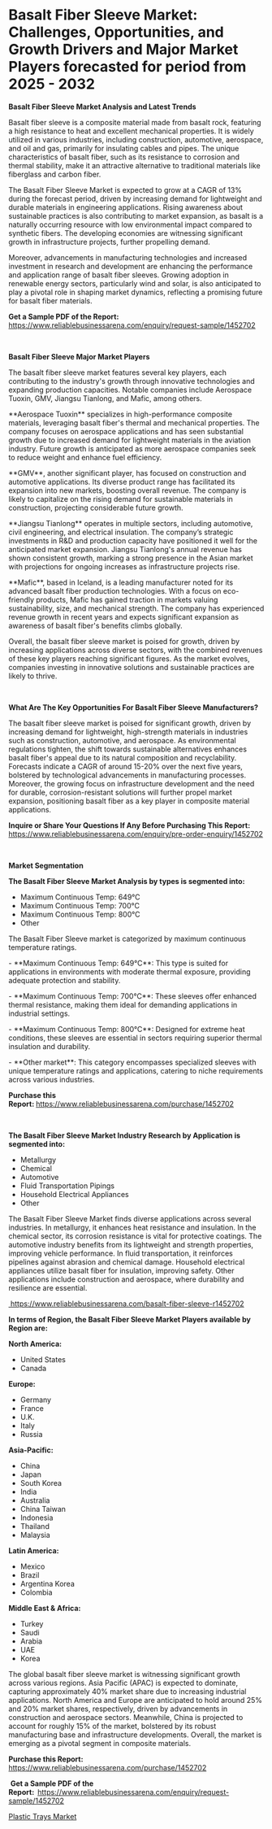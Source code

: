 <p><h1>Basalt Fiber Sleeve Market: Challenges, Opportunities, and Growth Drivers and Major Market Players forecasted for period from 2025 - 2032</h1></p><p><strong>Basalt Fiber Sleeve Market Analysis and Latest Trends</strong></p>
<p><p>Basalt fiber sleeve is a composite material made from basalt rock, featuring a high resistance to heat and excellent mechanical properties. It is widely utilized in various industries, including construction, automotive, aerospace, and oil and gas, primarily for insulating cables and pipes. The unique characteristics of basalt fiber, such as its resistance to corrosion and thermal stability, make it an attractive alternative to traditional materials like fiberglass and carbon fiber.</p><p>The Basalt Fiber Sleeve Market is expected to grow at a CAGR of 13% during the forecast period, driven by increasing demand for lightweight and durable materials in engineering applications. Rising awareness about sustainable practices is also contributing to market expansion, as basalt is a naturally occurring resource with low environmental impact compared to synthetic fibers. The developing economies are witnessing significant growth in infrastructure projects, further propelling demand. </p><p>Moreover, advancements in manufacturing technologies and increased investment in research and development are enhancing the performance and application range of basalt fiber sleeves. Growing adoption in renewable energy sectors, particularly wind and solar, is also anticipated to play a pivotal role in shaping market dynamics, reflecting a promising future for basalt fiber materials.</p></p>
<p><strong>Get a Sample PDF of the Report:&nbsp;</strong> <a href="https://www.reliablebusinessarena.com/enquiry/request-sample/1452702?utm_campaign=1932&utm_medium=2&utm_source=Github&utm_content=ia&utm_term=01022025&utm_id=basalt-fiber-sleeve">https://www.reliablebusinessarena.com/enquiry/request-sample/1452702</a></p>
<p>&nbsp;</p>
<p><strong>Basalt Fiber Sleeve Major Market Players</strong></p>
<p><p>The basalt fiber sleeve market features several key players, each contributing to the industry's growth through innovative technologies and expanding production capacities. Notable companies include Aerospace Tuoxin, GMV, Jiangsu Tianlong, and Mafic, among others.</p><p>**Aerospace Tuoxin** specializes in high-performance composite materials, leveraging basalt fiber's thermal and mechanical properties. The company focuses on aerospace applications and has seen substantial growth due to increased demand for lightweight materials in the aviation industry. Future growth is anticipated as more aerospace companies seek to reduce weight and enhance fuel efficiency.</p><p>**GMV**, another significant player, has focused on construction and automotive applications. Its diverse product range has facilitated its expansion into new markets, boosting overall revenue. The company is likely to capitalize on the rising demand for sustainable materials in construction, projecting considerable future growth.</p><p>**Jiangsu Tianlong** operates in multiple sectors, including automotive, civil engineering, and electrical insulation. The company’s strategic investments in R&D and production capacity have positioned it well for the anticipated market expansion. Jiangsu Tianlong's annual revenue has shown consistent growth, marking a strong presence in the Asian market with projections for ongoing increases as infrastructure projects rise.</p><p>**Mafic**, based in Iceland, is a leading manufacturer noted for its advanced basalt fiber production technologies. With a focus on eco-friendly products, Mafic has gained traction in markets valuing sustainability, size, and mechanical strength. The company has experienced revenue growth in recent years and expects significant expansion as awareness of basalt fiber's benefits climbs globally.</p><p>Overall, the basalt fiber sleeve market is poised for growth, driven by increasing applications across diverse sectors, with the combined revenues of these key players reaching significant figures. As the market evolves, companies investing in innovative solutions and sustainable practices are likely to thrive.</p></p>
<p>&nbsp;</p>
<p><strong>What Are The Key Opportunities For Basalt Fiber Sleeve Manufacturers?</strong></p>
<p><p>The basalt fiber sleeve market is poised for significant growth, driven by increasing demand for lightweight, high-strength materials in industries such as construction, automotive, and aerospace. As environmental regulations tighten, the shift towards sustainable alternatives enhances basalt fiber's appeal due to its natural composition and recyclability. Forecasts indicate a CAGR of around 15-20% over the next five years, bolstered by technological advancements in manufacturing processes. Moreover, the growing focus on infrastructure development and the need for durable, corrosion-resistant solutions will further propel market expansion, positioning basalt fiber as a key player in composite material applications.</p></p>
<p><strong>Inquire or Share Your Questions If Any Before Purchasing This Report:</strong> <a href="https://www.reliablebusinessarena.com/enquiry/pre-order-enquiry/1452702?utm_campaign=1932&utm_medium=2&utm_source=Github&utm_content=ia&utm_term=01022025&utm_id=basalt-fiber-sleeve">https://www.reliablebusinessarena.com/enquiry/pre-order-enquiry/1452702</a></p>
<p>&nbsp;</p>
<p><strong>Market Segmentation</strong></p>
<p><strong>The Basalt Fiber Sleeve Market Analysis by types is segmented into:</strong></p>
<p><ul><li>Maximum Continuous Temp: 649°C</li><li>Maximum Continuous Temp: 700°C</li><li>Maximum Continuous Temp: 800°C</li><li>Other</li></ul></p>
<p><p>The Basalt Fiber Sleeve market is categorized by maximum continuous temperature ratings. </p><p>- **Maximum Continuous Temp: 649°C**: This type is suited for applications in environments with moderate thermal exposure, providing adequate protection and stability.</p><p>- **Maximum Continuous Temp: 700°C**: These sleeves offer enhanced thermal resistance, making them ideal for demanding applications in industrial settings.</p><p>- **Maximum Continuous Temp: 800°C**: Designed for extreme heat conditions, these sleeves are essential in sectors requiring superior thermal insulation and durability.</p><p>- **Other market**: This category encompasses specialized sleeves with unique temperature ratings and applications, catering to niche requirements across various industries.</p></p>
<p><strong>Purchase this Report:&nbsp;</strong><a href="https://www.reliablebusinessarena.com/purchase/1452702?utm_campaign=1932&utm_medium=2&utm_source=Github&utm_content=ia&utm_term=01022025&utm_id=basalt-fiber-sleeve">https://www.reliablebusinessarena.com/purchase/1452702</a></p>
<p>&nbsp;</p>
<p><strong>The Basalt Fiber Sleeve Market Industry Research by Application is segmented into:</strong></p>
<p><ul><li>Metallurgy</li><li>Chemical</li><li>Automotive</li><li>Fluid Transportation Pipings</li><li>Household Electrical Appliances</li><li>Other</li></ul></p>
<p><p>The Basalt Fiber Sleeve Market finds diverse applications across several industries. In metallurgy, it enhances heat resistance and insulation. In the chemical sector, its corrosion resistance is vital for protective coatings. The automotive industry benefits from its lightweight and strength properties, improving vehicle performance. In fluid transportation, it reinforces pipelines against abrasion and chemical damage. Household electrical appliances utilize basalt fiber for insulation, improving safety. Other applications include construction and aerospace, where durability and resilience are essential.</p></p>
<p><a href="https://www.reliablebusinessarena.com/basalt-fiber-sleeve-r1452702?utm_campaign=1932&utm_medium=2&utm_source=Github&utm_content=ia&utm_term=01022025&utm_id=basalt-fiber-sleeve">&nbsp;https://www.reliablebusinessarena.com/basalt-fiber-sleeve-r1452702</a></p>
<p><strong>In terms of Region, the Basalt Fiber Sleeve Market Players available by Region are:</strong></p>
<p>
    <p> <strong> North America: </strong>
        <ul>
            <li>United States</li>
            <li>Canada</li>
        </ul>
        </p> 
    <p> <strong> Europe: </strong>
        <ul>
            <li>Germany</li>
            <li>France</li>
            <li>U.K.</li>
            <li>Italy</li>
            <li>Russia</li>
        </ul>
        </p> 
    <p> <strong> Asia-Pacific: </strong>
        <ul>
            <li>China</li>
            <li>Japan</li>
            <li>South Korea</li>
            <li>India</li>
            <li>Australia</li>
            <li>China Taiwan</li>
            <li>Indonesia</li>
            <li>Thailand</li>
            <li>Malaysia</li>
        </ul>
        </p> 
    <p> <strong> Latin America: </strong>
        <ul>
            <li>Mexico</li>
            <li>Brazil</li>
            <li>Argentina Korea</li>
            <li>Colombia</li>
        </ul>
        </p> 
    <p> <strong> Middle East & Africa: </strong>
        <ul>
            <li>Turkey</li>
            <li>Saudi</li>
            <li>Arabia</li>
            <li>UAE</li>
            <li>Korea</li>
        </ul>
    </p>
    </p>
<p><p>The global basalt fiber sleeve market is witnessing significant growth across various regions. Asia Pacific (APAC) is expected to dominate, capturing approximately 40% market share due to increasing industrial applications. North America and Europe are anticipated to hold around 25% and 20% market shares, respectively, driven by advancements in construction and aerospace sectors. Meanwhile, China is projected to account for roughly 15% of the market, bolstered by its robust manufacturing base and infrastructure developments. Overall, the market is emerging as a pivotal segment in composite materials.</p></p>
<p><strong>Purchase this Report: </strong><a href="https://www.reliablebusinessarena.com/purchase/1452702?utm_campaign=1932&utm_medium=2&utm_source=Github&utm_content=ia&utm_term=01022025&utm_id=basalt-fiber-sleeve">https://www.reliablebusinessarena.com/purchase/1452702</a></p>
<p>&nbsp;<strong>Get a Sample PDF of the Report:&nbsp;&nbsp;</strong><a href="https://www.reliablebusinessarena.com/enquiry/request-sample/1452702?utm_campaign=1932&utm_medium=2&utm_source=Github&utm_content=ia&utm_term=01022025&utm_id=basalt-fiber-sleeve">https://www.reliablebusinessarena.com/enquiry/request-sample/1452702</a></p>
<p><strong></strong></p>
<p><p><a href="https://github.com/luckyshygirl/Market-Research-Report-List-7/blob/main/plastic-trays-market.md?utm_campaign=1932&utm_medium=2&utm_source=Github&utm_content=ia&utm_term=01022025&utm_id=basalt-fiber-sleeve">Plastic Trays Market</a></p></p>